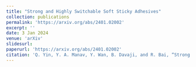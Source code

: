 ```yaml
---
title: "Strong and Highly Switchable Soft Sticky Adhesives"
collection: publications
permalink: 'https://arxiv.org/abs/2401.02002'
excerpt: ''
date: 3 Jan 2024
venue: 'arXiv'
slidesurl:
paperurl: 'https://arxiv.org/abs/2401.02002'
citation: 'Q. Yin, Y. A. Manav, Y. Wan, B. Davaji, and R. Bai, “Strong and highly switchable soft sticky adhesives,” arXiv.org. http://arxiv.org/abs/2401.02002 '
---
```



